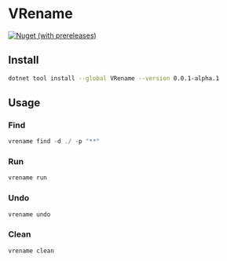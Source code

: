 # VRename

[![Nuget (with prereleases)](https://img.shields.io/nuget/vpre/VRename)](https://www.nuget.org/packages/VRename)

## Install

```sh
dotnet tool install --global VRename --version 0.0.1-alpha.1
```

## Usage

### Find

```cs
vrename find -d ./ -p "**"
```

### Run

```cs
vrename run
```

### Undo

```cs
vrename undo
```

### Clean

```cs
vrename clean
```
